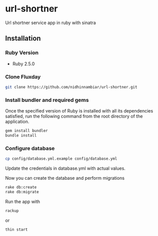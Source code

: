 # url-shortner
Url shortner service app in ruby with sinatra
## Installation

### Ruby Version
- Ruby 2.5.0

### Clone Fluxday
```sh
git clone https://github.com/nidhinnambiar/url-shortner.git  
```

### Install bundler and required gems
Once the specified version of Ruby is installed with all its dependencies satisfied, run the following command from the root directory of the application.
```sh
gem install bundler
bundle install
```
### Configure database
```sh
cp config/database.yml.example config/database.yml
```
Update the credentials in database.yml with actual values.

Now you can create the database and perform migrations
```sh
rake db:create
rake db:migrate
```
Run the app with

```sh
rackup
```
or

```sh
thin start
```
